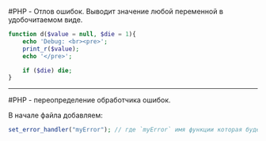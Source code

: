 \#PHP - Отлов ошибок. Выводит значение любой переменной в удобочитаемом виде.

```php
function d($value = null, $die = 1){
    echo 'Debug: <br><pre>';
    print_r($value);
    echo '</pre>';

    if ($die) die;
}
```

---

\#PHP - переопределение обработчика ошибок.

В начале файла добавляем:

```php
set_error_handler("myError"); // где `myError` имя функции которая будет выполнятся при возникновении ошибок
```
